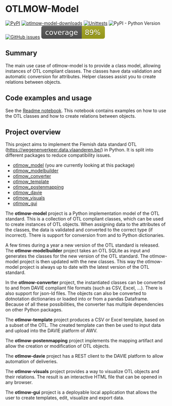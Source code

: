 # OTLMOW-Model
[![PyPI](https://img.shields.io/pypi/v/otlmow-model?label=latest%20release)](https://pypi.org/project/otlmow-model/)
[![otlmow-model-downloads](https://img.shields.io/pypi/dm/otlmow-model)](https://pypi.org/project/otlmow-model/)
[![Unittests](https://github.com/davidvlaminck/OTLMOW-Model/actions/workflows/unittest.yml/badge.svg)](https://github.com/davidvlaminck/OTLMOW-Model/actions/workflows/unittest.yml)
![PyPI - Python Version](https://img.shields.io/pypi/pyversions/otlmow-model)
[![GitHub issues](https://img.shields.io/github/issues/davidvlaminck/OTLMOW-Model)](https://github.com/davidvlaminck/OTLMOW-Model/issues)
[![coverage](https://github.com/davidvlaminck/OTLMOW-Model/blob/master/UnitTests/coverage.svg)](https://htmlpreview.github.io/?https://github.com/davidvlaminck/OTLMOW-Model/blob/master/UnitTests/htmlcov/index.html)


## Summary
The main use case of otlmow-model is to provide a class model, allowing instances of OTL compliant classes. The classes have data validation and automatic conversion for attributes. Helper classes assist you to create relations between objects.

## Code examples and usage
See the [Readme notebook](https://github.com/davidvlaminck/OTLMOW-Model/blob/master/Readme.ipynb). This notebook contains examples on how to use the OTL classes and how to create relations between objects.

## Project overview 
This project aims to implement the Flemish data standard OTL (https://wegenenverkeer.data.vlaanderen.be/) in Python.
It is split into different packages to reduce compatibility issues.
- [otlmow_model](https://github.com/davidvlaminck/OTLMOW-Model) (you are currently looking at this package)
- [otlmow_modelbuilder](https://github.com/davidvlaminck/OTLMOW-ModelBuilder)
- [otlmow_converter](https://github.com/davidvlaminck/OTLMOW-Converter)
- [otlmow_template](https://github.com/davidvlaminck/OTLMOW-Template)
- [otlmow_postenmapping](https://github.com/davidvlaminck/OTLMOW-PostenMapping)
- [otlmow_davie](https://github.com/davidvlaminck/OTLMOW-DAVIE)
- [otlmow_visuals](https://github.com/davidvlaminck/OTLMOW-Visuals)
- [otlmow_gui](https://github.com/davidvlaminck/OTLMOW-GUI)

The **otlmow-model** project is a Python implementation model of the OTL standard. This is a collection of OTL compliant classes, which can be used to create instances of OTL objects. When assigning data to the attributes of the classes, the data is validated and converted to the correct type (if incorrect). There is support for conversion from and to Python dictionaries.

A few times during a year a new version of the OTL standard is released. The **otlmow-modelbuilder** project takes an OTL SQLite as input and generates the classes for the new version of the OTL standard. The otlmow-model project is then updated with the new classes. This way the otlmow-model project is always up to date with the latest version of the OTL standard.

In the **otlmow-converter** project, the instantiated classes can be converted to and from DAVIE compliant file formats (such as CSV, Excel, ...). There is also support for json-ld files. The objects can also be converted to dotnotation dictionaries or loaded into or from a pandas Dataframe. Because of all these possibilities, the converter has multiple dependencies on other Python packages.

The **otlmow-template** project produces a CSV or Excel template, based on a subset of the OTL. The created template can then be used to input data and upload into the DAVIE platform of AWV.

The **otlmow-postenmapping** project implements the mapping artifact and allow the creation or modification of OTL objects.

The **otlmow-davie** project has a REST client to the DAVIE platform to allow automation of deliveries.

The **otlmow-visuals** project provides a way to visualize OTL objects and their relations. The result is an interactive HTML file that can be opened in any browser.

The **otlmow-gui** project is a deployable local application that allows the user to create templates, edit, visualize and export data.
